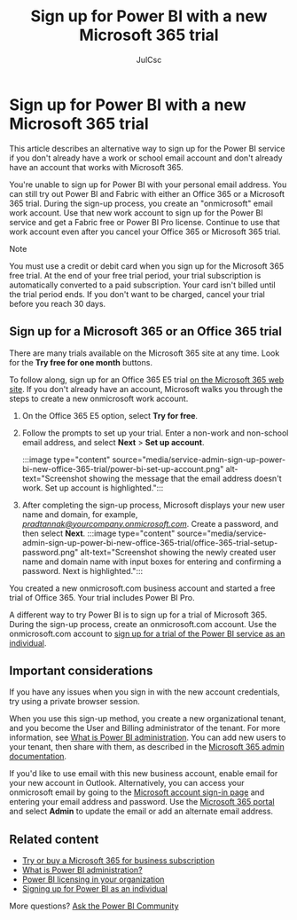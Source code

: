 ﻿---
title: Sign up for Power BI with a new Microsoft 365 trial
description: Learn how to sign up for a Microsoft 365 trial to access Power BI when you don't have a work or school email account.
author: JulCsc
ms.author: juliacawthra
ms.reviewer: ''
ms.service: powerbi
ms.subservice: powerbi-admin
ms.topic: how-to
ms.date: 08/27/2024
ms.custom: licensing support
LocalizationGroup: Administration
---

# Sign up for Power BI with a new Microsoft 365 trial

This article describes an alternative way to sign up for the Power BI service if you don't already have a work or school email account and don't already have an account that works with Microsoft 365.

You're unable to sign up for Power BI with your personal email address. You can still try out Power BI and Fabric with either an Office 365 or a Microsoft 365 trial. During the sign-up process, you create an "onmicrosoft" email work account. Use that new work account to sign up for the Power BI service and get a Fabric free or Power BI Pro license. Continue to use that work account even after you cancel your Office 365 or Microsoft 365 trial.

> [!NOTE]
> You must use a credit or debit card when you sign up for the Microsoft 365 free trial. At the end of your free trial period, your trial subscription is automatically converted to a paid subscription. Your card isn't billed until the trial period ends. If you don't want to be charged, cancel your trial before you reach 30 days.

## Sign up for a Microsoft 365 or an Office 365 trial

There are many trials available on the Microsoft 365 site at any time. Look for the **Try free for one month** buttons.

To follow along, sign up for an Office 365 E5 trial [on the Microsoft 365 web site](https://www.microsoft.com/microsoft-365/enterprise/office365-plans-and-pricing). If you don't already have an account, Microsoft walks you through the steps to create a new onmicrosoft work account. 

1. On the Office 365 E5 option, select **Try for free**.
1. Follow the prompts to set up your trial. Enter a non-work and non-school email address, and select **Next** > **Set up account**.  

    :::image type="content" source="media/service-admin-sign-up-power-bi-new-office-365-trial/power-bi-set-up-account.png" alt-text="Screenshot showing the message that the email address doesn't work. Set up account is highlighted.":::

1. After completing the sign-up process, Microsoft displays your new user name and domain, for example, *pradtannak@yourcompany.onmicrosoft.com*. Create a password, and then select **Next**.
   :::image type="content" source="media/service-admin-sign-up-power-bi-new-office-365-trial/office-365-trial-setup-password.png" alt-text="Screenshot showing the newly created user name and domain name with input boxes for entering and confirming a password. Next is highlighted.":::

You created a new onmicrosoft.com business account and started a free trial of Office 365. Your trial includes Power BI Pro. 

A different way to try Power BI is to sign up for a trial of Microsoft 365. During the sign-up process, create an onmicrosoft.com account. Use the onmicrosoft.com account to [sign up for a trial of the Power BI service as an individual](/power-bi/fundamentals/service-self-service-signup-purchase-for-power-bi).

## Important considerations

If you have any issues when you sign in with the new account credentials, try using a private browser session.

When you use this sign-up method, you create a new organizational tenant, and you become the User and Billing administrator of the tenant. For more information, see [What is Power BI administration](/power-bi/admin/service-admin-administering-power-bi-in-your-organization). You can add new users to your tenant, then share with them, as described in the [Microsoft 365 admin documentation](https://support.office.com/article/Add-users-individually-to-Office-365---Admin-Help-1970f7d6-03b5-442f-b385-5880b9c256ec).

If you'd like to use email with this new business account, enable email for your new account in Outlook. Alternatively, you can access your onmicrosoft email by going to the [Microsoft account sign-in page](https://account.microsoft.com/) and entering your email address and password. Use the [Microsoft 365 portal](https://portal.office.com) and select **Admin** to update the email or add an alternate email address. 

## Related content

- [Try or buy a Microsoft 365 for business subscription](/microsoft-365/commerce/try-or-buy-microsoft-365)
-  [What is Power BI administration?](/power-bi/admin/service-admin-administering-power-bi-in-your-organization)  
- [Power BI licensing in your organization](service-admin-licensing-organization.md)  
- [Signing up for Power BI as an individual](/power-bi/fundamentals/service-self-service-signup-purchase-for-power-bi)

More questions? [Ask the Power BI Community](https://community.powerbi.com/)

